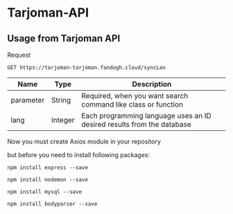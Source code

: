 # Tarjoman-API

## Usage from Tarjoman API

Request

`GET https://tarjoman-tarjoman.fandogh.cloud/syncLan`

| Name | Type | Description                                                                     |
|------|------|---------------------------------------------------------------------------------|
|parameter| String |Required, when you want search command like class or function               |
|lang| Integer |Each programming language uses an ID desired results from the database           |

Now you must create Axios module in your repository 

but before you need to install following packages:

`npm install express --save `

`npm install nodemon --save `

`npm install mysql --save `

`npm install bodyparser --save `
